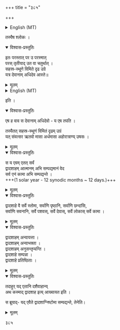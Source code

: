 +++
title = "३८५"

+++

<details><summary>English (MT)</summary>

The sprawling jaiminIya brAhmaNa of the sAmaveda has a section which we would call an upaniShat even though it is not widely taught as such in uttaramImAMsA traditions. After starting with a prAjApatya element it presents the following verse. 
</details>



तस्यैष श्लोकः । 

<details open><summary>विश्वास-प्रस्तुतिः</summary>

इतः परस्तात् पर उ परस्मात्  
परस् तृतीयाद् उत वा चतुर्थात् ।  
सहस्र-स्थूणे विमिते दृढ उग्रे  
यत्र देवानाम् अधिदेव आस्ते॥ 
</details>

<details><summary>मूलम्</summary>

इतः परस्तात्पर उ परस्मात्परस्तृतीयादुत वा चतुर्थात् ।  
सहस्रस्थूणे विमिते दृढ उग्रे यत्र देवानामधिदेव आस्ते॥ 

</details>

<details><summary>English (MT)</summary>

Beyond this, indeed beyond the yonder (realm);  
verily beyond the third and also the fourth;  
in the firm and formidable (realm) measured by the thousand pillars  
is where the foremost god of the gods resides.

The object of this verse is connected units of time, the days, nights, forthnights, months, year & 12 days intercalary difference between 12 synodic moon cycles & the solar year.
</details>



इति । 

<details open><summary>विश्वास-प्रस्तुतिः</summary>

एष ह वाव स देवानाम् अधिदेवो - य एष तपति । 

तस्यैतत् सहस्र-स्थूणं विमितं दृढम् उग्रं  
यत् संवत्सर ऋतवो मासा अर्धमासा अहोरात्राण्य् उषसः । 
</details>

<details><summary>मूलम्</summary>

एष ह वाव स देवानामधिदेवो य एष तपति । 

तस्यैतत्सहस्रस्थूणं विमितं दृढमुग्रं यत्संवत्सर ऋतवो मासा अर्धमासा
अहोरात्राण्युषसः । 
</details>

<details open><summary>विश्वास-प्रस्तुतिः</summary>

स य एवम् एतत् सर्वं  
द्वादशाहम् आत्मानम् अभि सम्पद्यमानं वेद  
सर्व एनं कामा अभि सम्पद्यन्ते ।  
+++(1 solar year - 12 synodic months ~ 12 days.)+++
</details>

<details><summary>मूलम्</summary>

स य एवमेतत्सर्वं द्वादशाहमात्मानमभि सम्पद्यमानं वेद सर्व एनं कामा अभि
सम्पद्यन्ते । 
</details>


<details open><summary>विश्वास-प्रस्तुतिः</summary>

द्वादशाहे वै सर्वे स्तोमा, सर्वाणि पृष्ठानि, सर्वाणि छन्दांसि,  
सर्वाणि सवनानि, सर्वे पशवस्, सर्वे देवास्, सर्वे लोकास् सर्वे कामा ।
</details>

<details><summary>मूलम्</summary>

द्वादशाहे वै सर्वे स्तोमा सर्वाणि पृष्ठानि सर्वाणि छन्दांसि सर्वाणि
सवनानि सर्वे पशवस्सर्वे देवास्सर्वे लोकास्सर्वे कामा ।
</details>

<details open><summary>विश्वास-प्रस्तुतिः</summary>

द्वादशाहम् अन्वायत्ता ।  
द्वादशाहम् अन्वाभक्ता ।  
द्वादशाहम् अनुसन्तृप्यन्ति ।  
द्वादशाहे सम्पन्ना ।  
द्वादशाहे प्रतिष्ठिताः । 
</details>

<details><summary>मूलम्</summary>

द्वादशाहमन्वायत्ता । द्वादशाहमन्वाभक्ता ।
द्वादशाहमनुसन्तृप्यन्ति । द्वादशाहे सम्पन्ना । द्वादशाहे प्रतिष्ठिताः । 
</details>


<details open><summary>विश्वास-प्रस्तुतिः</summary>

तदाहुर् यद् एतानि दशैवाहान्य्  
अथ कस्माद् द्वादशाह इत्य् आख्यायत इति । 

स ब्रूयाद्- यद् एवैते द्वादशाग्निष्टोमा सम्पद्यन्ते, तेनेति। 
</details>

<details><summary>मूलम्</summary>

तदाहुर्यदेतानि दशैवाहान्यथ कस्माद्द्वादशाह इत्याख्यायत इति । 

स ब्रूयाद्यदेवैते द्वादशाग्निष्टोमा सम्पद्यन्ते तेनेति 

</details>

३८५
